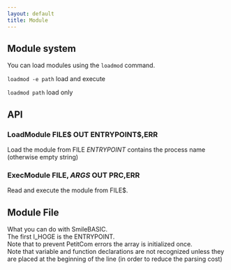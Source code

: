 ```yaml
---
layout: default
title: Module
---
```


## Module system
You can load modules using the `loadmod` command.


`loadmod -e path` load and execute

`loadmod path` load only

## API

### LoadModule FILE$ OUT ENTRYPOINT$,ERR
Load the module from FILE$\
ENTRYPOINT$ contains the process name (otherwise empty string)

### ExecModule FILE$,ARGS$ OUT PRC,ERR
Read and execute the module from FILE$.

## Module File
What you can do with SmileBASIC.\
The first I_HOGE is the ENTRYPOINT.\
Note that to prevent PetitCom errors the array is initialized once.\
Note that variable and function declarations are not recognized unless they are placed at the beginning of the line (in order to reduce the parsing cost)
